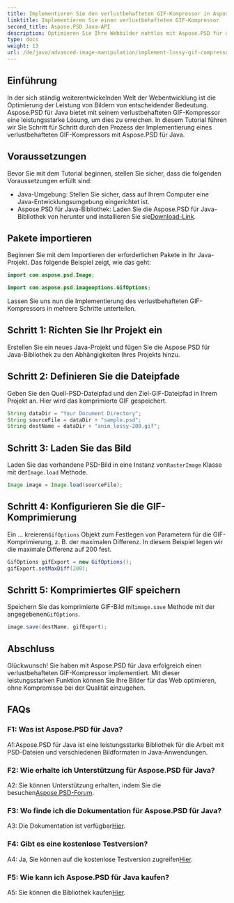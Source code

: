 ```yaml
---
title: Implementieren Sie den verlustbehafteten GIF-Kompressor in Aspose.PSD für Java
linktitle: Implementieren Sie einen verlustbehafteten GIF-Kompressor
second_title: Aspose.PSD Java-API
description: Optimieren Sie Ihre Webbilder nahtlos mit Aspose.PSD für den verlustbehafteten GIF-Kompressor von Java. Befolgen Sie unsere Schritt-für-Schritt-Anleitung für eine effiziente Implementierung.
type: docs
weight: 13
url: /de/java/advanced-image-manipulation/implement-lossy-gif-compressor/
---
```

## Einführung

In der sich ständig weiterentwickelnden Welt der Webentwicklung ist die Optimierung der Leistung von Bildern von entscheidender Bedeutung. Aspose.PSD für Java bietet mit seinem verlustbehafteten GIF-Kompressor eine leistungsstarke Lösung, um dies zu erreichen. In diesem Tutorial führen wir Sie Schritt für Schritt durch den Prozess der Implementierung eines verlustbehafteten GIF-Kompressors mit Aspose.PSD für Java.

## Voraussetzungen

Bevor Sie mit dem Tutorial beginnen, stellen Sie sicher, dass die folgenden Voraussetzungen erfüllt sind:

- Java-Umgebung: Stellen Sie sicher, dass auf Ihrem Computer eine Java-Entwicklungsumgebung eingerichtet ist.
-  Aspose.PSD für Java-Bibliothek: Laden Sie die Aspose.PSD für Java-Bibliothek von herunter und installieren Sie sie[Download-Link](https://releases.aspose.com/psd/java/).

## Pakete importieren

Beginnen Sie mit dem Importieren der erforderlichen Pakete in Ihr Java-Projekt. Das folgende Beispiel zeigt, wie das geht:

```java
import com.aspose.psd.Image;

import com.aspose.psd.imageoptions.GifOptions;
```

Lassen Sie uns nun die Implementierung des verlustbehafteten GIF-Kompressors in mehrere Schritte unterteilen.

## Schritt 1: Richten Sie Ihr Projekt ein

Erstellen Sie ein neues Java-Projekt und fügen Sie die Aspose.PSD für Java-Bibliothek zu den Abhängigkeiten Ihres Projekts hinzu.

## Schritt 2: Definieren Sie die Dateipfade

Geben Sie den Quell-PSD-Dateipfad und den Ziel-GIF-Dateipfad in Ihrem Projekt an. Hier wird das komprimierte GIF gespeichert.

```java
String dataDir = "Your Document Directory";
String sourceFile = dataDir + "sample.psd";
String destName = dataDir + "anim_lossy-200.gif";
```

## Schritt 3: Laden Sie das Bild

 Laden Sie das vorhandene PSD-Bild in eine Instanz von`RasterImage` Klasse mit der`Image.load` Methode.

```java
Image image = Image.load(sourceFile);
```

## Schritt 4: Konfigurieren Sie die GIF-Komprimierung

 Ein ... kreieren`GifOptions` Objekt zum Festlegen von Parametern für die GIF-Komprimierung, z. B. der maximalen Differenz. In diesem Beispiel legen wir die maximale Differenz auf 200 fest.

```java
GifOptions gifExport = new GifOptions();
gifExport.setMaxDiff(200);
```

## Schritt 5: Komprimiertes GIF speichern

 Speichern Sie das komprimierte GIF-Bild mit`image.save` Methode mit der angegebenen`GifOptions`.

```java
image.save(destName, gifExport);
```

## Abschluss

Glückwunsch! Sie haben mit Aspose.PSD für Java erfolgreich einen verlustbehafteten GIF-Kompressor implementiert. Mit dieser leistungsstarken Funktion können Sie Ihre Bilder für das Web optimieren, ohne Kompromisse bei der Qualität einzugehen.

## FAQs

### F1: Was ist Aspose.PSD für Java?

A1:Aspose.PSD für Java ist eine leistungsstarke Bibliothek für die Arbeit mit PSD-Dateien und verschiedenen Bildformaten in Java-Anwendungen.

### F2: Wie erhalte ich Unterstützung für Aspose.PSD für Java?

 A2: Sie können Unterstützung erhalten, indem Sie die besuchen[Aspose.PSD-Forum](https://forum.aspose.com/c/psd/34).

### F3: Wo finde ich die Dokumentation für Aspose.PSD für Java?

A3: Die Dokumentation ist verfügbar[Hier](https://reference.aspose.com/psd/java/).

### F4: Gibt es eine kostenlose Testversion?

 A4: Ja, Sie können auf die kostenlose Testversion zugreifen[Hier](https://releases.aspose.com/).

### F5: Wie kann ich Aspose.PSD für Java kaufen?

 A5: Sie können die Bibliothek kaufen[Hier](https://purchase.aspose.com/buy).